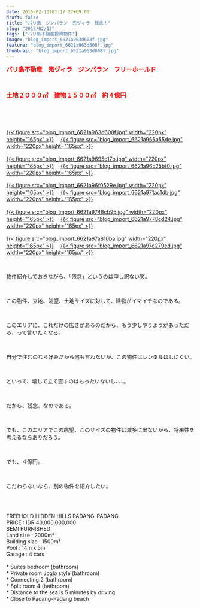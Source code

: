 ```yaml
---
date: 2015-02-13T01:17:27+09:00
draft: false
title: "バリ島　ジンバラン　売ヴィラ　残念！"
slug: "2015/02/13"
tags: ["バリ島不動産投資物件"]
image: "blog_import_6621a963d608f.jpg"
feature: "blog_import_6621a963d608f.jpg"
thumbnail: "blog_import_6621a963d608f.jpg"
---
```

<p><font color="#ff0000" size="3"><strong>バリ島不動産　売ヴィラ　ジンバラン　フリーホールド</strong></font></p><br/><p><font color="#ff0000" size="3"><strong>土地２０００㎡　建物１５００㎡　約４億円</strong></font></p><br/><br/><p><br/><a href="blog_import_6621a9653c745.jpg">{{< figure src="blog_import_6621a963d608f.jpg" width="220px" height="165px" >}}</a> 　<a href="blog_import_6621a96819fef.jpg">{{< figure src="blog_import_6621a966a55de.jpg" width="220px" height="165px" >}}</a> <br/><br/><a href="blog_import_6621a96a93068.jpg">{{< figure src="blog_import_6621a9695c17b.jpg" width="220px" height="165px" >}}</a> 　<a href="blog_import_6621a96d67ee7.jpg">{{< figure src="blog_import_6621a96c25bf0.jpg" width="220px" height="165px" >}}</a> <br/><br/><a href="blog_import_6621a9704afcd.jpg">{{< figure src="blog_import_6621a96f0529e.jpg" width="220px" height="165px" >}}</a> 　<a href="blog_import_6621a9732178a.jpg">{{< figure src="blog_import_6621a971ac1db.jpg" width="220px" height="165px" >}}</a> <br/><br/><a href="blog_import_6621a975e01fc.jpg">{{< figure src="blog_import_6621a9748cb95.jpg" width="220px" height="165px" >}}</a> 　<a href="blog_import_6621a978e37fd.jpg">{{< figure src="blog_import_6621a9778cd24.jpg" width="220px" height="165px" >}}</a> <br/><br/><a href="blog_import_6621a97bd1ec7.jpg">{{< figure src="blog_import_6621a97a810ba.jpg" width="220px" height="165px" >}}</a> 　<a href="blog_import_6621a97e83dd2.jpg">{{< figure src="blog_import_6621a97d279ed.jpg" width="220px" height="165px" >}}</a> <br/></p><br/><p>物件紹介しておきながら、「残念」というのは申し訳ない笑。</p><br/><p>この物件、立地、眺望、土地サイズに対して、建物がイマイチなのである。</p><br/><p>このエリアに、これだけの広さがあるのだから、もう少しやりようがあっただろ、って言いたくなる。</p><br/><p>自分で住むのなら好みだから何も言わないが、この物件はレンタルはしにくい。</p><br/><p>といって、壊して立て直すのはもったいないし、、、。</p><br/><p>だから、残念、なのである。</p><br/><p>でも、このエリアでこの眺望、このサイズの物件は滅多に出ないから、将来性を考えるならありだろう。</p><br/><p>でも、４億円。</p><br/><p>こだわらないなら、別の物件を紹介したい。</p><br/><br/><p>FREEHOLD HIDDEN HILLS PADANG-PADANG <br/>PRICE : IDR 40,000,000,000 <br/>SEMI FURNISHED <br/>Land size : 2000m² <br/>Building size : 1500m² <br/>Pool : 14m x 5m <br/>Garage : 4 cars <br/><br/>* Suites bedroom (bathroom) <br/>* Private room Joglo style (bathroom) <br/>* Connecting 2 (bathroom) <br/>* Split room 4 (bathroom) <br/>* Distance to the sea is 5 minutes by driving <br/>* Close to Padang-Padang beach <br/></p><br/><br/>

